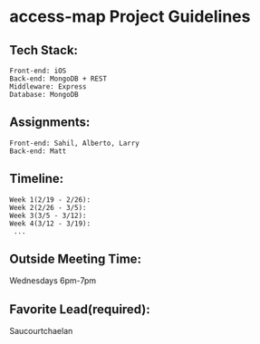 # access-map Project Guidelines

## Tech Stack:  
    Front-end: iOS 
    Back-end: MongoDB + REST
    Middleware: Express    
    Database: MongoDB  

## Assignments:  
    Front-end: Sahil, Alberto, Larry
    Back-end: Matt

## Timeline:  
    Week 1(2/19 - 2/26):  
    Week 2(2/26 - 3/5):  
    Week 3(3/5 - 3/12):  
    Week 4(3/12 - 3/19):  
     ...

## Outside Meeting Time:  
Wednesdays 6pm-7pm  

## Favorite Lead(required):  
Saucourtchaelan

